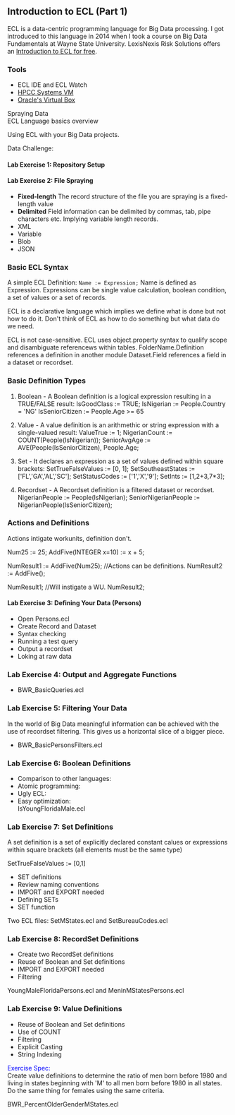 ## Introduction to ECL (Part 1)

ECL is a data-centric programming language for Big Data processing. I got introduced to this language in 2014 when I took a course on Big Data Fundamentals at Wayne State University. LexisNexis Risk Solutions offers an [Introduction to ECL for free](https://learn/lexisnexis.com).

### Tools
- ECL IDE and ECL Watch  
- [HPCC Systems VM](http://hpccsystmes.com/download/hpcc-vm-image)  
- [Oracle's Virtual Box](https://www.virtualbox.com)  

Spraying Data  
ECL Language basics overview  

Using ECL with your Big Data projects.  

Data Challenge:  

#### Lab Exercise 1: Repository Setup

#### Lab Exercise 2: File Spraying

- **Fixed-length** The record structure of the file you are spraying is a fixed-length value  
- **Delimited** Field information can be delimited by commas, tab, pipe characters etc. Implying variable length records.  
- XML  
- Variable  
- Blob  
- JSON  

### Basic ECL Syntax
A simple ECL Definition:
`Name := Expression;` Name is defined as Expression. Expressions can be single value calculation, boolean condition, a set of values or a set of records.

ECL is a declarative language which implies we define what is done but not how to do it. Don't think of ECL as how to do something but what data do we need.

ECL is not case-sensitive. ECL uses object.property syntax to qualify scope and disambiguate referencews within tables.
FolderName.Definition references a definition in another module
Dataset.Field references a field in a dataset or recordset.

### Basic Definition Types 

1. Boolean - A Boolean definition is a logical expression resulting in a TRUE/FALSE result:
IsGoodClass := TRUE;
IsNigerian := People.Country = 'NG'
IsSeniorCitizen := People.Age >= 65

2. Value - A value definition is an arithmethic or string expression with a single-valued result:
ValueTrue := 1;
NigerianCount := COUNT(People(IsNigerian));
SeniorAvgAge := AVE(People(IsSeniorCitizen), People.Age;

3. Set - It declares an expression as a set of values defined within square brackets:
SetTrueFalseValues := [0, 1];
SetSoutheastStates := ['FL','GA','AL','SC'];
SetStatusCodes := ['1','X','9'];
SetInts := [1,2+3,7*3];

4. Recordset - A Recordset definition is a filtered dataset or recordset.
NigerianPeople := People(IsNigerian);
SeniorNigerianPeople := NigerianPeople(IsSeniorCitizen);


### Actions and Definitions
Actions intigate workunits, definition don't.

Num25 := 25;
AddFive(INTEGER x=10) := x + 5;

NumResult1 := AddFive(Num25); //Actions can be definitions.
NumResult2 := AddFive();

NumResult1; //Will instigate a WU.
NumResult2;

#### Lab Exercise 3: Defining Your Data (Persons)
- Open Persons.ecl
- Create Record and Dataset  
- Syntax checking 
- Running a test query  
- Output a recordset  
- Loking at raw data

### Lab Exercise 4: Output and Aggregate Functions
- BWR_BasicQueries.ecl

### Lab Exercise 5: Filtering Your Data
In the world of Big Data meaningful information can be achieved with the use of recordset filtering. This gives us a horizontal slice of a bigger piece.
- BWR_BasicPersonsFilters.ecl


### Lab Exercise 6: Boolean Definitions
 - Comparison to other languages: 
 - Atomic programming:  
 - Ugly ECL:  
 - Easy optimization:  
 IsYoungFloridaMale.ecl

### Lab Exercise 7: Set Definitions
 A set definition is a set of explicitly declared constant calues or expressions within square brackets (all elements must be the same type)

 SetTrueFalseValues := [0,1]

 - SET definitions  
 - Review naming conventions  
 - IMPORT and EXPORT needed  
 - Defining SETs  
 - SET function  

 Two ECL files: SetMStates.ecl and SetBureauCodes.ecl

### Lab Exercise 8: RecordSet Definitions
- Create two RecordSet definitions  
- Reuse of Boolean and Set definitions  
- IMPORT and EXPORT needed  
- Filtering  

YoungMaleFloridaPersons.ecl and MeninMStatesPersons.ecl

### Lab Exercise 9: Value Definitions
- Reuse of Boolean and Set definitions  
- Use of COUNT  
- Filtering  
- Explicit Casting  
- String Indexing  

<font color='blue'>Exercise Spec: </font>  
Create value definitions to determine the ratio of men born before 1980 and living in states beginning with 'M' to all men born before 1980 in all states. Do the same thing for females using the same criteria.

BWR_PercentOlderGenderMStates.ecl


